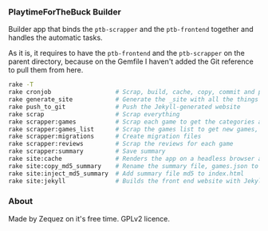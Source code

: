 ### PlaytimeForTheBuck Builder

Builder app that binds the `ptb-scrapper` and the `ptb-frontend` together and handles the automatic tasks.

As it is, it requires to have the `ptb-frontend` and the `ptb-scrapper` on the parent directory, because on the Gemfile I haven't added the Git reference to pull them from here.

```bash
rake -T
rake cronjob                  # Scrap, build, cache, copy, commit and push!
rake generate_site            # Generate the _site with all the things
rake push_to_git              # Push the Jekyll-generated website
rake scrap                    # Scrap everything
rake scrapper:games           # Scrap each game to get the categories and other stuff
rake scrapper:games_list      # Scrap the games list to get new games, prices, and stuff
rake scrapper:migrations      # Create migration files
rake scrapper:reviews         # Scrap the reviews for each game
rake scrapper:summary         # Save summary
rake site:cache               # Renders the app on a headless browser and extract the table conte...
rake site:copy_md5_summary    # Rename the summary file, games.json to add the md5 on the file name
rake site:inject_md5_summary  # Add summary file md5 to index.html
rake site:jekyll              # Builds the front end website with Jekylls
```

### About

Made by Zequez on it's free time. GPLv2 licence.